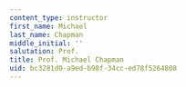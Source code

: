 ```yaml
---
content_type: instructor
first_name: Michael
last_name: Chapman
middle_initial: ''
salutation: Prof.
title: Prof. Michael Chapman
uid: bc3281d0-a9ed-b98f-34cc-ed78f5264808
---
```

